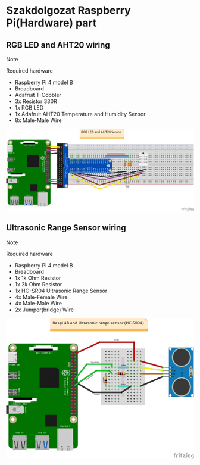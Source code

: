 # Szakdolgozat Raspberry Pi(Hardware) part

## RGB LED and AHT20 wiring

> [!NOTE]
> Required hardware

- Raspberry Pi 4 model B
- Breadboard
- Adafruit T-Cobbler
- 3x Resistor 330R
- 1x RGB LED 
- 1x Adafruit AHT20 Temperature and Humidity Sensor
- 8x Male-Male Wire

<img src="sketches/rgb-led-aht20-temp-hum-sensor-wiring_image.png" alt="RGB LED and AHT20 wiring" />

## Ultrasonic Range Sensor wiring

> [!NOTE]
> Required hardware

- Raspberry Pi 4 model B
- Breadboard
- 1x 1k Ohm Resistor
- 1x 2k Ohm Resistor
- 1x HC-SR04 Ultrasonic Range Sensor
- 4x Male-Female Wire
- 4x Male-Male Wire
- 2x Jumper(bridge) Wire

<img src="sketches/ultrasonic-range-sensor-wiring_image.png" alt="HC-SR04 Ultrasonic Range Sensor wiring" />
